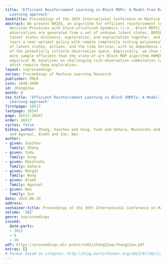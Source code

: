 ```yaml
---
title: 'Efficient Reinforcement Learning in Block MDPs: A Model-free Representation
  Learning approach'
booktitle: Proceedings of the 39th International Conference on Machine Learning
abstract: We present BRIEE, an algorithm for efficient reinforcement learning in Markov
  Decision Processes with block-structured dynamics (i.e., Block MDPs), where rich
  observations are generated from a set of unknown latent states. BRIEE interleaves
  latent states discovery, exploration, and exploitation together, and can provably
  learn a near-optimal policy with sample complexity scaling polynomially in the number
  of latent states, actions, and the time horizon, with no dependence on the size
  of the potentially infinite observation space. Empirically, we show that BRIEE is
  more sample efficient than the state-of-art Block MDP algorithm HOMER and other
  empirical RL baselines on challenging rich-observation combination lock problems
  which require deep exploration.
layout: inproceedings
series: Proceedings of Machine Learning Research
publisher: PMLR
issn: 2640-3498
id: zhang22aa
month: 0
tex_title: 'Efficient Reinforcement Learning in Block {MDP}s: A Model-free Representation
  Learning approach'
firstpage: 26517
lastpage: 26547
page: 26517-26547
order: 26517
cycles: false
bibtex_author: Zhang, Xuezhou and Song, Yuda and Uehara, Masatoshi and Wang, Mengdi
  and Agarwal, Alekh and Sun, Wen
author:
- given: Xuezhou
  family: Zhang
- given: Yuda
  family: Song
- given: Masatoshi
  family: Uehara
- given: Mengdi
  family: Wang
- given: Alekh
  family: Agarwal
- given: Wen
  family: Sun
date: 2022-06-28
address:
container-title: Proceedings of the 39th International Conference on Machine Learning
volume: '162'
genre: inproceedings
issued:
  date-parts:
  - 2022
  - 6
  - 28
pdf: https://proceedings.mlr.press/v162/zhang22aa/zhang22aa.pdf
extras: []
# Format based on citeproc: http://blog.martinfenner.org/2013/07/30/citeproc-yaml-for-bibliographies/
---
```

